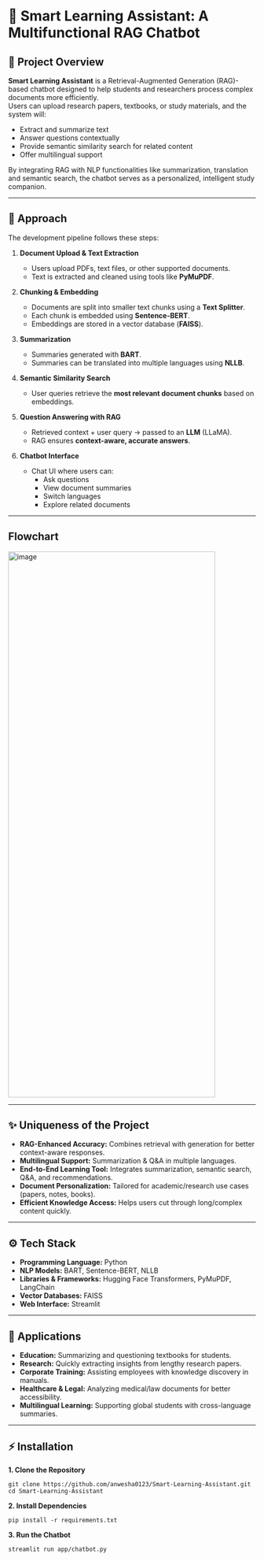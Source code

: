 # 🤖 Smart Learning Assistant: A Multifunctional RAG Chatbot  

## 📌 Project Overview  
**Smart Learning Assistant** is a Retrieval-Augmented Generation (RAG)-based chatbot designed to help students and researchers process complex documents more efficiently.  
Users can upload research papers, textbooks, or study materials, and the system will:  
- Extract and summarize text  
- Answer questions contextually  
- Provide semantic similarity search for related content  
- Offer multilingual support  

By integrating RAG with NLP functionalities like summarization, translation and semantic search, the chatbot serves as a personalized, intelligent study companion.  

---

## 🔎 Approach  
The development pipeline follows these steps:  

1. **Document Upload & Text Extraction**  
   - Users upload PDFs, text files, or other supported documents.  
   - Text is extracted and cleaned using tools like **PyMuPDF**.  

2. **Chunking & Embedding**  
   - Documents are split into smaller text chunks using a **Text Splitter**.  
   - Each chunk is embedded using **Sentence-BERT**.  
   - Embeddings are stored in a vector database (**FAISS**).  

3. **Summarization**  
   - Summaries generated with **BART**.  
   - Summaries can be translated into multiple languages using **NLLB**.  

4. **Semantic Similarity Search**  
   - User queries retrieve the **most relevant document chunks** based on embeddings.  

5. **Question Answering with RAG**  
   - Retrieved context + user query → passed to an **LLM** (LLaMA).  
   - RAG ensures **context-aware, accurate answers**.  

6. **Chatbot Interface**  
   - Chat UI where users can:  
     - Ask questions  
     - View document summaries  
     - Switch languages  
     - Explore related documents  

---
## Flowchart
<img width="421" height="1109" align="center" alt="image" src="https://github.com/user-attachments/assets/ff5819b0-d048-4541-9fd2-d15b1486343a" />

---

## ✨ Uniqueness of the Project  
- **RAG-Enhanced Accuracy:** Combines retrieval with generation for better context-aware responses.  
- **Multilingual Support:** Summarization & Q&A in multiple languages.  
- **End-to-End Learning Tool:** Integrates summarization, semantic search, Q&A, and recommendations.  
- **Document Personalization:** Tailored for academic/research use cases (papers, notes, books).  
- **Efficient Knowledge Access:** Helps users cut through long/complex content quickly.  

---

## ⚙️ Tech Stack  
- **Programming Language:** Python  
- **NLP Models:** BART, Sentence-BERT, NLLB  
- **Libraries & Frameworks:** Hugging Face Transformers, PyMuPDF, LangChain  
- **Vector Databases:** FAISS
- **Web Interface:** Streamlit  

---

## 🏥 Applications  
- **Education:** Summarizing and questioning textbooks for students.  
- **Research:** Quickly extracting insights from lengthy research papers.  
- **Corporate Training:** Assisting employees with knowledge discovery in manuals.  
- **Healthcare & Legal:** Analyzing medical/law documents for better accessibility.  
- **Multilingual Learning:** Supporting global students with cross-language summaries.        
---

## ⚡ Installation
**1. Clone the Repository**
```
git clone https://github.com/anwesha0123/Smart-Learning-Assistant.git
cd Smart-Learning-Assistant
```

**2. Install Dependencies**
```
pip install -r requirements.txt
```

**3. Run the Chatbot**
```
streamlit run app/chatbot.py
```

